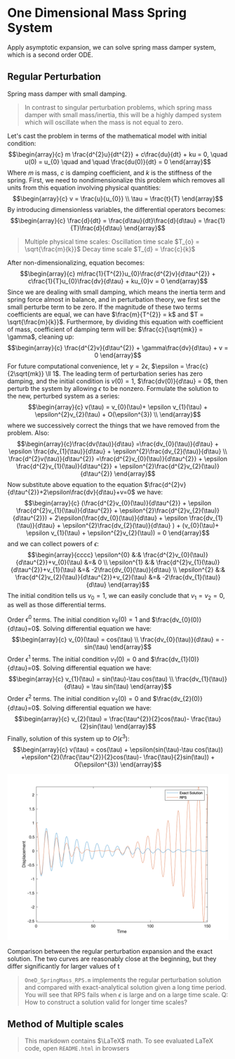 # One Dimensional Mass Spring System

Apply asymptotic expansion, we can solve spring mass damper system, which is a second order ODE. 

## Regular Perturbation 

Spring mass damper with small damping. 

> In contrast to singular perturbation problems, which spring mass damper with small mass/inertia, this will be a highly damped system which will oscillate when the mass is not equal to zero. 

Let's cast the problem in terms of the mathematical model with initial condition:
$$\begin{array}{c}
m \frac{d^{2}u}{dt^{2}} + c\frac{du}{dt} + ku = 0, \quad u(0) = u_{0} \quad and \quad \frac{du(0)}{dt} = 0
\end{array}$$
Where $m$ is mass, $c$ is damping coefficient, and $k$ is the stiffness of the spring. 
First, we need to nondimensionalize this problem which removes all units from this equation involving physical quantities:
$$\begin{array}{c}
v = \frac{u}{u_{0}}  \\ \tau = \frac{t}{T}
\end{array}$$
By introducing dimensionless variables, the differential operators becomes:
$$\begin{array}{c}
\frac{d}{dt} = \frac{d\tau}{dt}\frac{d}{d\tau} = \frac{1}{T}\frac{d}{d\tau}
\end{array}$$
> Multiple physical time scales: 
> Oscillation time scale $T_{o} = \sqrt{\frac{m}{k}}$
> Decay time scale $T_{d} = \frac{c}{k}$

After non-dimensionalizing, equation becomes:
$$\begin{array}{c}
m\frac{1}{T^{2}}u_{0}\frac{d^{2}v}{d\tau^{2}} + c\frac{1}{T}u_{0}\frac{dv}{d\tau} + ku_{0}v = 0
\end{array}$$
Since we are dealing with small damping, which means the inertia term and spring force almost in balance, and in perturbation theory, we first set the small perturbe term to be zero. If the magnitude of these two terms coefficients are equal, we can have $\frac{m}{T^{2}} = k$ and $T = \sqrt{\frac{m}{k}}$. 
Furthermore, by dividing this equation with coefficient of mass, coefficient of damping term will be: $\frac{c}{\sqrt{mk}} = \gamma$, cleaning up: 
$$\begin{array}{c}
\frac{d^{2}v}{d\tau^{2}} + \gamma\frac{dv}{d\tau} + v = 0
\end{array}$$
For future computational convenience, let $\gamma = 2\epsilon$, $\epsilon = \frac{c}{2\sqrt{mk}} \ll 1$. 
The leading term of perturbation series has zero damping, and the initial condition is $v(0) = 1$, $\frac{dv(0)}{d\tau} = 0$, then perturb the system by allowing $\epsilon$ to be nonzero. Formulate the solution to the new, perturbed system as a series:  
$$\begin{array}{c} v(\tau) = v_{0}(\tau)+ \epsilon v_{1}(\tau) + \epsilon^{2}v_{2}(\tau) + O(\epsilon^{3}) \\
\end{array}$$
where we successively correct the things that we have removed from the problem. Also:
$$\begin{array}{c}\frac{dv(\tau)}{d\tau} =\frac{dv_{0}(\tau)}{d\tau} + \epsilon \frac{dv_{1}(\tau)}{d\tau} + \epsilon^{2}\frac{dv_{2}(\tau)}{d\tau} \\
\frac{d^{2}v(\tau)}{d\tau^{2}} =\frac{d^{2}v_{0}(\tau)}{d\tau^{2}} + \epsilon \frac{d^{2}v_{1}(\tau)}{d\tau^{2}} + \epsilon^{2}\frac{d^{2}v_{2}(\tau)}{d\tau^{2}} \end{array}$$
Now substitute above equation to the equation $\frac{d^{2}v}{d\tau^{2}}+2\epsilon\frac{dv}{d\tau}+v=0$ we have:
$$\begin{array}{c}
(\frac{d^{2}v_{0}(\tau)}{d\tau^{2}} + \epsilon \frac{d^{2}v_{1}(\tau)}{d\tau^{2}} + \epsilon^{2}\frac{d^{2}v_{2}(\tau)}{d\tau^{2}}) + 2\epsilon(\frac{dv_{0}(\tau)}{d\tau} + \epsilon \frac{dv_{1}(\tau)}{d\tau} + \epsilon^{2}\frac{dv_{2}(\tau)}{d\tau} ) + (v_{0}(\tau)+ \epsilon v_{1}(\tau) + \epsilon^{2}v_{2}(\tau)) = 0 \end{array}$$
and we can collect powers of $\epsilon$:
$$\begin{array}{cccc}
\epsilon^{0} &:& \frac{d^{2}v_{0}(\tau)}{d\tau^{2}}+v_{0}(\tau)  &=& 0 \\
\epsilon^{1} &:& \frac{d^{2}v_{1}(\tau)}{d\tau^{2}}+v_{1}(\tau) &=& -2\frac{dv_{0}(\tau)}{d\tau} \\ 
\epsilon^{2} &:& \frac{d^{2}v_{2}(\tau)}{d\tau^{2}}+v_{2}(\tau) &=& -2\frac{dv_{1}(\tau)}{d\tau} 
\end{array}$$
The initial condition tells us $v_{0} = 1$, we can easily conclude that $v_{1} = v_{2} = 0$, as well as those differential terms. 

Order $\epsilon^{0}$ terms.
The initial condition $v_{0}(0) = 1$ and $\frac{dv_{0}(0)}{d\tau}=0$. Solving differential equation we have: 
$$\begin{array}{c}
v_{0}(\tau) = cos(\tau) \\
\frac{dv_{0}(\tau)}{d\tau} = -sin(\tau) 
\end{array}$$
Order $\epsilon^{1}$ terms.
The initial condition $v_{1}(0) = 0$ and $\frac{dv_{1}(0)}{d\tau}=0$. Solving differential equation we have: 
$$\begin{array}{c}
v_{1}(\tau) = sin(\tau)-\tau cos(\tau) \\
\frac{dv_{1}(\tau)}{d\tau} = \tau sin(\tau) 
\end{array}$$
Order $\epsilon^{2}$ terms.
The initial condition $v_{2}(0) = 0$ and $\frac{dv_{2}(0)}{d\tau}=0$. Solving differential equation we have: 
$$\begin{array}{c}
v_{2}(\tau) = \frac{\tau^{2}}{2}cos(\tau)- \frac{\tau}{2}sin(\tau)
\end{array}$$
Finally, solution of this system up to $O(\epsilon^{3})$:
$$\begin{array}{c}
v(\tau) = cos(\tau) + \epsilon(sin(\tau)-\tau cos(\tau)) +\epsilon^{2}(\frac{\tau^{2}}{2}cos(\tau)- \frac{\tau}{2}sin(\tau)) + O(\epsilon^{3})
\end{array}$$

![](img/exact_vs_RPS.png)

Comparison between the regular perturbation expansion and the exact solution. The two curves are reasonably close at the beginning, but they differ significantly for larger values of t


> `OneD_SpringMass_RPS.m` implements the regular perturbation solution and compared with exact-analytical solution given a long time period. You will see that RPS fails when $\epsilon$ is large and on a large time scale. 
> Q: How to construct a solution valid for longer time scales?

## Method of Multiple scales

> This markdown contains $\LaTeX$ math. To see evaluated LaTeX code, open `README.html` in browsers 

